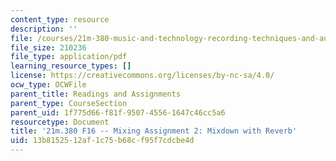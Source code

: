```yaml
---
content_type: resource
description: ''
file: /courses/21m-380-music-and-technology-recording-techniques-and-audio-production-fall-2016/13b8152512af1c75b68cf95f7cdcbe4d_MIT21M_380F16_assn_mx2.pdf
file_size: 210236
file_type: application/pdf
learning_resource_types: []
license: https://creativecommons.org/licenses/by-nc-sa/4.0/
ocw_type: OCWFile
parent_title: Readings and Assignments
parent_type: CourseSection
parent_uid: 1f775d66-f81f-9507-4556-1647c46cc5a6
resourcetype: Document
title: '21m.380 F16 -- Mixing Assignment 2: Mixdown with Reverb'
uid: 13b81525-12af-1c75-b68c-f95f7cdcbe4d
---
```

